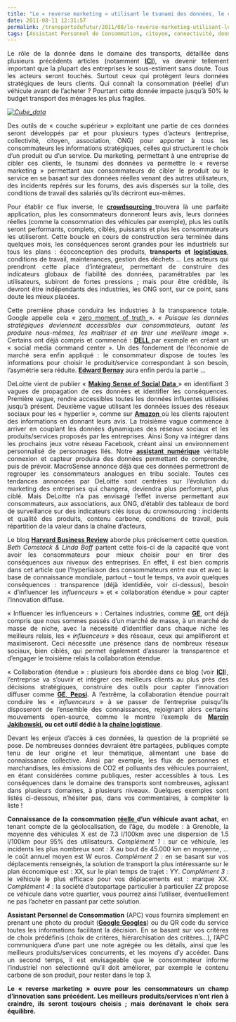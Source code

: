 ```yaml
---
title: "Le « reverse marketing » utilisant le tsunami des données, le consommateur reprend la main – quelles conséquences dans le domaine des transports ?"
date: 2011-08-11 12:31:57
permalink: /transportsdufutur/2011/08/le-reverse-marketing-utilisant-le-tsunami-des-donnees-le-consommateur-reprend-la-main-quelles-conseq.html
tags: [Assistant Personnel de Consommation, citoyen, connectivité, donnée data, données réelles, Efficacité énergétique, Energie, General Electric, google, internet, management de la mobilité, marchandises, marketing individualisé, open innovation, open source, partage de données, sousveillance, TED, véhicule propre]
---
```


<p style="text-align: justify">Le rôle de la donnée dans le domaine des transports, détaillée dans plusieurs précédents articles (notamment <strong><a href="https://gabrielplassat.github.io/transportsdufutur/2010/09/metanote-tdf-7-la-donnee-enjeu-strategique-des-mobilites-multimodales-quelles-perspectives.html" target="_blank">ICI</a></strong>), va devenir tellement important que la plupart des entreprises le sous-estiment sans doute. Tous les acteurs seront touchés. Surtout ceux qui protègent leurs données stratégiques de leurs clients. Qui connaît la consommation (réelle) d’un véhicule avant de l’acheter ? Pourtant cette donnée impacte jusqu’à 50% le budget transport des ménages les plus fragiles.</p> <p style="text-align: justify"><em><a href="https://gabrielplassat.github.io/transportsdufutur/wp-content/uploads/sites/6/old/6a0120a66d2ad4970b0153909a8161970b-pi.jpg"><img alt="Cube_data" border="0" class="asset  asset-image at-xid-6a0120a66d2ad4970b0153909a8161970b image-full" src="/wp-content/uploads/sites/6/old/6a0120a66d2ad4970b0153909a8161970b-800wi.jpg" title="Cube_data" /></a> <br /> </em></p>  <!--more-->   <p style="text-align: justify">Des outils de « couche supérieur » exploitant une partie de ces données seront développés par et pour plusieurs types d’acteurs (entreprise, collectivité, citoyen, association, ONG) pour apporter à tous les consommateurs les informations stratégiques, celles qui structurent le choix d’un produit ou d’un service. Du marketing, permettant à une entreprise de cibler ces clients, le tsunami des données va permettre le « reverse marketing » permettant aux consommateurs de cibler le produit ou le service en se basant sur des données réelles venant des autres utilisateurs, des incidents repérés sur les forums, des avis dispersés sur la toile, des conditions de travail des salariés qu’ils décriront eux-mêmes.</p> <p style="text-align: justify">Pour établir ce flux inverse, le <strong><a href="http://fr.wikipedia.org/wiki/Crowdsourcing" target="_blank">crowdsourcing </a></strong>trouvera là une parfaite application, plus les consommateurs donneront leurs avis, leurs données réelles (comme la consommation des véhicules par exemple), plus les outils seront performants, complets, ciblés, puissants et plus les consommateurs les utiliseront. Cette boucle en cours de construction sera terminée dans quelques mois, les conséquences seront grandes pour les industriels sur tous les plans : écoconception des produits, <strong>transports et <a href="https://gabrielplassat.github.io/transportsdufutur/2010/04/supply-chain-meter-un-agregateur-dindicateur.html" target="_blank">logistiques</a></strong>, conditions de travail, maintenances, gestion des déchets ... Les acteurs qui prendront cette place d’intégrateur, permettant de construire des indicateurs globaux de fiabilité des données, paramétrables par les utilisateurs, subiront de fortes pressions ; mais pour être crédible, ils devront être indépendants des industries, les ONG sont, sur ce point, sans doute les mieux placées.</p> <p style="text-align: justify">Cette première phase conduira les industries à la transparence totale. Google appelle cela « <a href="http://knowledge.wharton.upenn.edu/article.cfm?articleid=2825">zero moment of truth </a>». « <em>Puisque les données stratégiques deviennent accessibles aux consommateurs, autant les produire nous-mêmes, les maîtriser et en tirer une meilleure image</em> ». Certains ont déjà compris et commencé : <a href="https://gabrielplassat.github.io/transportsdufutur/2010/12/social-media-listening-command-center.html" target="_blank"><strong>DELL</strong> </a>par exemple en créant un « social media command center ». Un des fondement de l’économie de marché sera enfin appliqué : le consommateur dispose de toutes les informations pour choisir le produit/service correspondant à son besoin, l’asymétrie sera réduite. <strong><a href="http://www.amazon.fr/Propaganda-Comment-manipuler-lopinion-democratie/dp/2355220018" target="_blank">Edward Bernay</a></strong> aura enfin perdu la partie …</p> <p style="text-align: justify">DeLoitte vient de publier « <a href="http://www.deloitte.com/view/en_US/us/Insights/Browse-by-Content-Type/deloitte-review/f7e9ceb3b2741310VgnVCM1000001a56f00aRCRD.htm" target="_blank"><strong>Making Sense of Social Data</strong> </a>» en identifiant 3 vagues de propagation de ces données et identifier les conséquences. Première vague, rendre accessibles toutes les données influentes utilisées jusqu’à présent. Deuxième vague utilisant les données issues des réseaux sociaux pour les « hyperlier », comme sur <a href="https://gabrielplassat.github.io/transportsdufutur/2011/08/lavenir-de-lenergie-dans-les-transports-amazon-energy-service.html" target="_blank"><strong>Amazon</strong> </a>où les clients rajoutent des informations en donnant leurs avis. La troisième vague commence à arriver en couplant les données dynamiques des réseaux sociaux et les produits/services proposés par les entreprises. Ainsi Sony va intégrer dans les prochains jeux votre réseau Facebook, créant ainsi un environnement personnalisé de personnages liés. Notre <strong><a href="https://gabrielplassat.github.io/transportsdufutur/2010/11/metanote-tdf-10-nous-etions-nous-sommes-et-nous-serons-des-cyborgs-lassistant-personnel-de-mobilite.html" target="_blank">assistant numérique</a></strong> véritable connexion et capteur produira des données permettant de comprendre, puis de prévoir. MacroSense annonce déjà que ces données permettront de regrouper les consommateurs analogues en tribu sociale. Toutes ces tendances annoncées par DeLoitte sont centrées sur l’évolution du marketing des entreprises qui changera, deviendra plus performant, plus ciblé. Mais DeLoitte n’a pas envisagé l’effet inverse permettant aux consommateurs, aux associations, aux ONG, d’établir des tableaux de bord de surveillance sur des indicateurs clés issus du crownsourcing : incidents et qualité des produits, contenu carbone, conditions de travail, puis répartition de la valeur dans la chaîne d’acteurs,</p> <p style="text-align: justify">Le blog <strong><a href="http://blogs.hbr.org/cs/2011/08/business_customers_are_digital.html">Harvard Business Review</a></strong> aborde plus précisement cette question. <em>Beth Comstock & Linda Boff</em> partent cette fois-ci de la capacité que vont avoir les consommateurs pour mieux choisir pour en tirer des conséquences aux niveaux des entreprises. En effet, il est bien compris dans cet article que l’hyperliaison des consommateurs entre eux et avec la base de connaissance mondiale, partout – tout le temps, va avoir quelques conséquences : transparence (déjà identidiée, voir ci-dessus), besoin « d’influencer les <em>influenceurs</em> » et « collaboration étendue » pour capter l’innovation diffuse.</p> <p style="text-align: justify">« Influencer les influenceurs » : Certaines industries, comme <strong><a href="https://gabrielplassat.github.io/transportsdufutur/2010/11/general-electric-se-prepare-a-devenir-le-leader-mondial-en-matiere-de-mobilite-electrique.html" target="_blank">GE</a></strong>, ont déjà compris que nous sommes passés d’un marché de masse, à un marché de masse de niche, avec la nécessité d’identifier dans chaque niche les meilleurs relais, les « <em>influenceurs</em> » des réseaux, ceux qui amplifieront et maximiseront. Ceci nécessite une présence dans de nombreux réseaux sociaux, bien ciblés, qui permet également d’assurer la transparence et d’engager le troisième relais la collaboration étendue.</p> <p style="text-align: justify">« Collaboration étendue » : plusieurs fois abordée dans ce blog (voir <strong><a href="https://gabrielplassat.github.io/transportsdufutur/2010/12/quand-le-citoyen-consommateur-devient-coproducteur-aujourdhui-des-disques-des-meubles-et-demain-.html" target="_blank">ICI</a></strong>), l’entreprise va s’ouvrir et intégrer ces meilleurs clients au plus près des décisions stratégiques, construire des outils pour capter l’innovation diffuser comme <a href="https://gabrielplassat.github.io/transportsdufutur/2010/11/innovation-collective-des-reseaux-a-laide-du-prive-quelles-consequences.html" target="_blank"><strong>GE</strong>, <strong>Pepsi</strong></a>. A l’extrême, la collaboration étendue pourrait conduire les « <em>influenceurs</em> » à se passer de l’entreprise puisqu’ils disposeront de l’ensemble des connaissances, rejoignant alors certains mouvements open-source, comme le montre l’exemple de <strong><a href="https://gabrielplassat.github.io/transportsdufutur/2011/05/ultra-low-cost-open-source-la-voie-.html" target="_blank">Marcin Jakibowski</a>, ou cet outil dédié à la <a href="https://gabrielplassat.github.io/transportsdufutur/2010/12/quand-la-chaine-logistique-devient-transparente.html" target="_blank">chaîne logistique</a></strong>.</p> <p style="text-align: justify">Devant les enjeux d’accès à ces données, la question de la propriété se pose. De nombreuses données devraient être partagées, publiques compte tenu de leur origine et leur thématique, alimentant une base de connaissance collective. Ainsi par exemple, les flux de personnes et marchandises, les émissions de CO2 et polluants des véhicules pourraient, en étant considérées comme publiques, rester accessibles à tous. Les conséquences dans le domaine des transports sont nombreuses, agissant dans plusieurs domaines, à plusieurs niveaux. Quelques exemples sont listés ci-dessous, n’hésiter pas, dans vos commentaires, à compléter la liste !</p> <p style="text-align: justify"><strong>Connaissance de la consommation <a href="https://gabrielplassat.github.io/transportsdufutur/2010/06/garmin-ecoroute-ce-nest-quun-debut-vers-plus-de-transparence.html" target="_blank">réelle </a>d’un véhicule avant achat</strong>, en tenant compte de la géolocalisation, de l’âge, du modèle : à Grenoble, la moyenne des véhicules X est de 7.3 l/100km avec une dispersion de 1.5 l/100km pour 95% des utilisateurs. <em>Complément 1</em> : sur ce véhicule, les incidents les plus nombreux sont : X au bout de 45.000 km en moyenne, … le coût annuel moyen est W euros. <em>Complément 2 :</em> en se basant sur vos déplacements renseignés, la solution de transport la plus intéressante sur le plan économique est : XX, sur le plan temps de trajet : YY. <em>Complément 3</em> : le véhicule le plus efficace pour vos déplacements est : marque XX. <em>Complément 4 :</em> la société d’autopartage particulier à particulier ZZ propose ce véhicule dans votre quartier, vous pourrez ainsi l’utiliser, éventuellement ne pas l’acheter en passant par cette solution.</p> <p style="text-align: justify"><strong>Assistant Personnel de Consommation</strong> (APC) vous fournira simplement en prenant une photo du produit (<strong><a href="https://gabrielplassat.github.io/transportsdufutur/2009/12/google-googles-comment-lacte-dachat-pourrait-etre-bouleverse.html" target="_blank">Google Googles</a></strong>) ou du QR code du service toutes les informations facilitant la décision. En se basant sur vos critères de choix prédéfinis (choix de critères, hiérarchisation des critères…), l’APC communiquera d’une part une note agrégée ou les détails, ainsi que les meilleurs produits/services concurrents, et les moyens d’y accéder. Dans un second temps, il est envisageable que le consommateur informe l’industriel non sélectionné qu’il doit améliorer, par exemple le contenu carbone de son produit, pour rester dans le top 3.</p> <p style="text-align: justify"><strong>Le « reverse marketing » ouvre pour les consommateurs un champ d’innovation sans précédent. Les meilleurs produits/services n’ont rien à craindre, ils seront toujours choisis ; mais dorénavant le choix sera équilibré.</strong></p>
